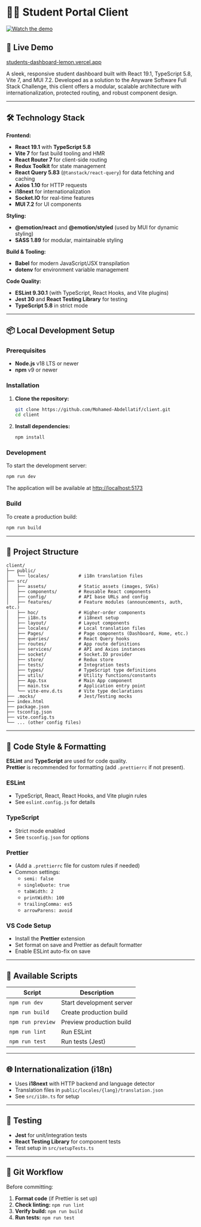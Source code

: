 # 🧑‍🎓 Student Portal Client

[![Watch the demo](https://img.youtube.com/vi/YTzDisvYtJ0/maxresdefault.jpg)](https://www.youtube.com/watch?v=YTzDisvYtJ0)

## 🚀 Live Demo

[students-dashboard-lemon.vercel.app](https://students-dashboard-lemon.vercel.app)

A sleek, responsive student dashboard built with React 19.1, TypeScript 5.8, Vite 7, and MUI 7.2. Developed as a solution to the Anyware Software Full Stack Challenge, this client offers a modular, scalable architecture with internationalization, protected routing, and robust component design.

---

## 🛠️ Technology Stack

**Frontend:**

- **React 19.1** with **TypeScript 5.8**
- **Vite 7** for fast build tooling and HMR
- **React Router 7** for client-side routing
- **Redux Toolkit** for state management
- **React Query 5.83** (`@tanstack/react-query`) for data fetching and caching
- **Axios 1.10** for HTTP requests
- **i18next** for internationalization
- **Socket.IO** for real-time features
- **MUI 7.2** for UI components

**Styling:**

- **@emotion/react** and **@emotion/styled** (used by MUI for dynamic styling)
- **SASS 1.89** for modular, maintainable styling

**Build & Tooling:**

- **Babel** for modern JavaScript/JSX transpilation
- **dotenv** for environment variable management

**Code Quality:**

- **ESLint 9.30.1** (with TypeScript, React Hooks, and Vite plugins)
- **Jest 30** and **React Testing Library** for testing
- **TypeScript 5.8** in strict mode

---

## 📦 Local Development Setup

### Prerequisites

- **Node.js** v18 LTS or newer
- **npm** v9 or newer

### Installation

1. **Clone the repository:**

   ```sh
   git clone https://github.com/Mohamed-Abdellatif/client.git
   cd client
   ```

2. **Install dependencies:**
   ```sh
   npm install
   ```

### Development

To start the development server:

```sh
npm run dev
```

The application will be available at [http://localhost:5173](http://localhost:5173)

### Build

To create a production build:

```sh
npm run build
```

---

## 📁 Project Structure

```
client/
├── public/
│   └── locales/           # i18n translation files
├── src/
│   ├── assets/            # Static assets (images, SVGs)
│   ├── components/        # Reusable React components
│   ├── config/            # API base URLs and config
│   ├── features/          # Feature modules (announcements, auth, etc.)
│   ├── hoc/               # Higher-order components
│   ├── i18n.ts            # i18next setup
│   ├── layout/            # Layout components
│   ├── locales/           # Local translation files
│   ├── Pages/             # Page components (Dashboard, Home, etc.)
│   ├── queries/           # React Query hooks
│   ├── routes/            # App route definitions
│   ├── services/          # API and Axios instances
│   ├── socket/            # Socket.IO provider
│   ├── store/             # Redux store
│   ├── tests/             # Integration tests
│   ├── types/             # TypeScript type definitions
│   ├── utils/             # Utility functions/constants
│   ├── App.tsx            # Main App component
│   ├── main.tsx           # Application entry point
│   └── vite-env.d.ts      # Vite type declarations
├── .mocks/                # Jest/Testing mocks
├── index.html
├── package.json
├── tsconfig.json
├── vite.config.ts
└── ... (other config files)
```

---

## 📝 Code Style & Formatting

**ESLint** and **TypeScript** are used for code quality.  
**Prettier** is recommended for formatting (add `.prettierrc` if not present).

### ESLint

- TypeScript, React, React Hooks, and Vite plugin rules
- See `eslint.config.js` for details

### TypeScript

- Strict mode enabled
- See `tsconfig.json` for options

### Prettier

- (Add a `.prettierrc` file for custom rules if needed)
- Common settings:
  - `semi: false`
  - `singleQuote: true`
  - `tabWidth: 2`
  - `printWidth: 100`
  - `trailingComma: es5`
  - `arrowParens: avoid`

### VS Code Setup

- Install the **Prettier** extension
- Set format on save and Prettier as default formatter
- Enable ESLint auto-fix on save

---

## 🔧 Available Scripts

| Script            | Description              |
| ----------------- | ------------------------ |
| `npm run dev`     | Start development server |
| `npm run build`   | Create production build  |
| `npm run preview` | Preview production build |
| `npm run lint`    | Run ESLint               |
| `npm run test`    | Run tests (Jest)         |

---

## 🌐 Internationalization (i18n)

- Uses **i18next** with HTTP backend and language detector
- Translation files in `public/locales/{lang}/translation.json`
- See `src/i18n.ts` for setup

---

## 🧪 Testing

- **Jest** for unit/integration tests
- **React Testing Library** for component tests
- Test setup in `src/setupTests.ts`

---

## 🔄 Git Workflow

Before committing:

1. **Format code** (if Prettier is set up)
2. **Check linting:** `npm run lint`
3. **Verify build:** `npm run build`
4. **Run tests:** `npm run test`
